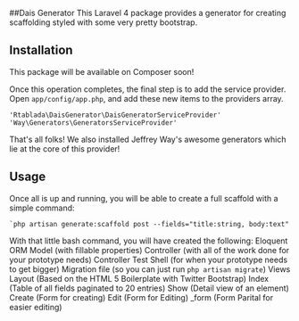 ##Dais Generator
This Laravel 4 package provides a generator for creating scaffolding styled with some very pretty bootstrap.

## Installation

This package will be available on Composer soon!

Once this operation completes, the final step is to add the service provider. Open `app/config/app.php`, and add these new items to the providers array.

	'Rtablada\DaisGenerator\DaisGeneratorServiceProvider'
	'Way\Generators\GeneratorsServiceProvider'

That's all folks! We also installed Jeffrey Way's awesome generators which lie at the core of this provider!

## Usage

Once all is up and running, you will be able to create a full scaffold with a simple command:

	`php artisan generate:scaffold post --fields="title:string, body:text"

With that little bash command, you will have created the following:
	Eloquent ORM Model (with fillable properties)
	Controller (with all of the work done for your prototype needs)
	Controller Test Shell (for when your prototype needs to get bigger)
	Migration file (so you can just run `php artisan migrate`)
	Views
		Layout (Based on the HTML 5 Boilerplate with Twitter Bootstrap)
		Index (Table of all fields paginated to 20 entries)
		Show (Detail view of an element)
		Create (Form for creating)
		Edit (Form for Editing)
		_form (Form Parital for easier editing)
